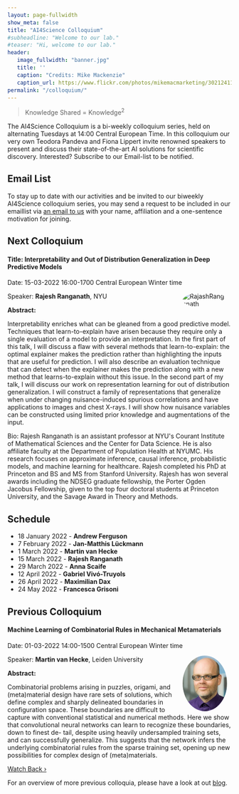 ```yaml
---
layout: page-fullwidth 
show_meta: false
title: "AI4Science Colloquium"
#subheadline: "Welcome to our lab."
#teaser: "Hi, welcome to our lab."
header:
   image_fullwidth: "banner.jpg"
   title: ''
   caption: "Credits: Mike Mackenzie"
   caption_url: https://www.flickr.com/photos/mikemacmarketing/30212411048
permalink: "/colloquium/"
---
```

> Knowledge Shared = Knowledge<sup>2</sup>


The AI4Science Colloquium is a bi-weekly colloquium series, held on alternating Tuesdays at 14:00 Central European Time. In this colloquium our very own Teodora Pandeva and Fiona Lippert invite renowned speakers to present and discuss their state-of-the-art AI solutions for scientific discovery. Interested? Subscribe to our Email-list to be notified.

## Email List
To stay up to date with our activities and be invited to our biweekly AI4Science colloquium series, you may send a request to be included in our emaillist via [an email to us][9] with your name, affiliation and a one-sentence motivation for joining.

## Next Colloquium

#### Title: Interpretability and Out of Distribution Generalization in Deep Predictive Models
Date: 15-03-2022 16:00-1700 Central European Winter time


 <img src="../people/Interpretability and Out of Distribution Generalization in Deep Predictive Models.jpeg"
     alt="RajashRanganath"
     width="100"
     style="float: right; margin-right: 10px; border-radius:50%;" />

Speaker: **Rajesh Ranganath**, NYU

**Abstract:** <br/>

Interpretability enriches what can be gleaned from a good predictive
model. Techniques that learn-to-explain have arisen because they
require only a single evaluation of a model to provide an
interpretation. In the first part of this talk, I will discuss a flaw
with several methods that learn-to-explain: the optimal explainer
makes the prediction rather than highlighting the inputs that are
useful for prediction. I will also describe an evaluation technique
that can detect when the explainer makes the prediction along with a
new method that learns-to-explain without this issue.
In the second part of my talk, I will discuss our work on
representation learning for out of distribution generalization. I will
construct a family of representations that generalize when under
changing  nuisance-induced spurious correlations and have applications
to images and chest X-rays. I will show how nuisance variables can be
constructed using limited prior knowledge and augmentations of the input.

Bio:
Rajesh Ranganath is an assistant professor at NYU's Courant Institute
of Mathematical Sciences and the Center for Data Science. He is also
affiliate faculty at the Department of Population Health at NYUMC. His
research focuses on approximate inference, causal inference,
probabilistic models,  and machine learning for healthcare. Rajesh
completed his PhD at Princeton and BS and MS from Stanford University.
Rajesh has won several awards including the NDSEG graduate fellowship,
the Porter Ogden Jacobus Fellowship, given to the top four doctoral
students at Princeton University, and the Savage Award in Theory and
Methods.

<!---
#### Title: To be announced

Date: 15-02-2022 14:00-1500 Central European Winter time


 <img src="../people/AnnaScaife.jpeg"
     alt="AnnaScaife"
     width="100"
     style="float: right; margin-right: 10px; border-radius:50%;" />

Speaker: **Anna Scaife**, Professor of Radio Astronomy at the University of Manchester and Head of the Jodrell Bank Centre for Astrophysics Interferometry Centre of Excellence

**Abstract:** <br/>

To be announced.

-->
## Schedule

- 18 January 2022 - **Andrew Ferguson**
- 7 February 2022 - **Jan-Matthis Lückmann** 
- 1 March 2022 - **Martin van Hecke**
- 15 March 2022 - **Rajesh Ranganath**
- 29 March 2022 - **Anna Scaife**
- 12 April 2022 - **Gabriel Vivó-Truyols**
- 26 April 2022 - **Maximilian Dax**
- 24 May 2022 - **Francesca Grisoni**


## Previous Colloquium

#### Machine Learning of Combinatorial Rules in Mechanical Metamaterials

Date: 01-03-2022 14:00-1500 Central European Winter time


 <img src="../people/MartinVanHecke.jpeg"
     alt="MartinVanHecke"
     width="100"
     style="float: right; margin-right: 10px; border-radius:50%;" />

Speaker: **Martin van Hecke**, Leiden University

**Abstract:** <br/>

Combinatorial problems arising in puzzles, origami, and (meta)material design have rare sets of
solutions, which define complex and sharply delineated boundaries in configuration space. These
boundaries are difficult to capture with conventional statistical and numerical methods. Here we
show that convolutional neural networks can learn to recognize these boundaries, down to finest de-
tail, despite using heavily undersampled training sets, and can successfully generalize. This suggests
that the network infers the underlying combinatorial rules from the sparse training set, opening up
new possibilities for complex design of (meta)materials.

<a class="radius button small" href="https://drive.google.com/file/d/1PryMUuxAw09Flpfa9J0Z7m4cQexa3Q5G/view?usp=sharing">Watch Back ›</a>

For an overview of more  previous colloquia, please have a look at out [blog][2].

[1]: https://bereau.group/
[2]: /blog/
[9]: /contact/
[3]:https://github.com/undark-lab/swyft
[4]:https://arxiv.org/abs/2011.13951
[5]:http://www.mathben.com/
[6]:https://pubs.acs.org/doi/10.1021/acs.jctc.0c00981
[7]:https://github.com/Ensing-Laboratory/FABULOUS
[8]:www.evozyne.com

